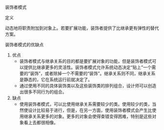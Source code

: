 装饰者模式

定义

动态地将职责附加到对象上。若要扩展功能，装饰者提供了比继承更有弹性的替代方案。



装饰者模式的优缺点

1. 优点
   + 装饰者模式与继承关系的目的都是要扩展对象的功能，但是装饰者模式可以提供比继承更多的灵活性。装饰者模式允许系统动态决定“贴上”一个需要的“装饰”，或者除掉一个不需要的“装饰”。继承关系则不同，继承关系是静态的，它在系统运行前就决定了。
   + 通过使用不同的具体装饰类以及这些装饰类的排列组合，设计师可以创造出很多不同行为的组合。
2. 缺点
   + 使用装饰者模式，可以比使用继承关系需要较少的类。使用较少的类，当然使设计比较易于进行，但是，在另一方面，使用装饰者模式会产生比使用继承关系更多的对象。更多的对象会使得查错变得困难，特别是这些对象看上去都很相像。

